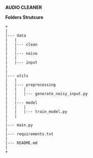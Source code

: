 **AUDIO CLEANER**


**Folders Strutcure**
```
+
|
|--- data
|	|
|	|--- clean
|	|
|	|--- noise
|	|
|	|--- input
|
|
|--- utils
|	|
|	|--- preprocessing
|	|	|
|	|	|--- generate_noisy_input.py
|	|
|	|--- model
|	|	|
|	|	|--- train_model.py
|	|
|
|--- main.py
|
|--- requirements.txt
|
|--- README.md
|
+
```

